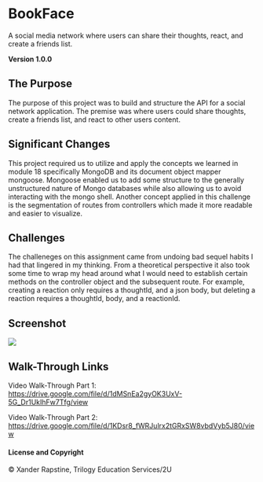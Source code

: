 # BookFace
A social media network where users can share their thoughts, react, and create a friends list.

**Version 1.0.0**

## The Purpose
The purpose of this project was to build and structure the API for a social network application. The premise was where users could share thoughts, create a friends list, and react to other users content. 

## Significant Changes
This project required us to utilize and apply the concepts we learned in module 18 specifically MongoDB and its document object mapper mongoose. Mongoose enabled us to add some structure to the generally unstructured nature of Mongo databases while also allowing us to avoid interacting with the mongo shell. Another concept applied in this challenge is the segmentation of routes from controllers which made it more readable and easier to visualize.

## Challenges
The challeneges on this assignment came from undoing bad sequel habits I had that lingered in my thinking. From a theoretical perspective it also took some time to wrap my head around what I would need to establish certain methods on the controller object and the subsequent route. For example, creating a reaction only requires a thoughtId, and a json body, but deleting a reaction requires a thoughtId, body, and a reactionId. 

## Screenshot
![](/Users/nahom_12/Desktop/BookFace/18-screenshot.png)

## Walk-Through Links
Video Walk-Through Part 1: https://drive.google.com/file/d/1dMSnEa2gyOK3UxV-5G_Dr1UkIhFw7Tfg/view 

Video Walk-Through Part 2: https://drive.google.com/file/d/1KDsr8_fWRJulrx2tGRxSW8vbdVyb5J80/view

#### License and Copyright
© Xander Rapstine, Trilogy Education Services/2U
